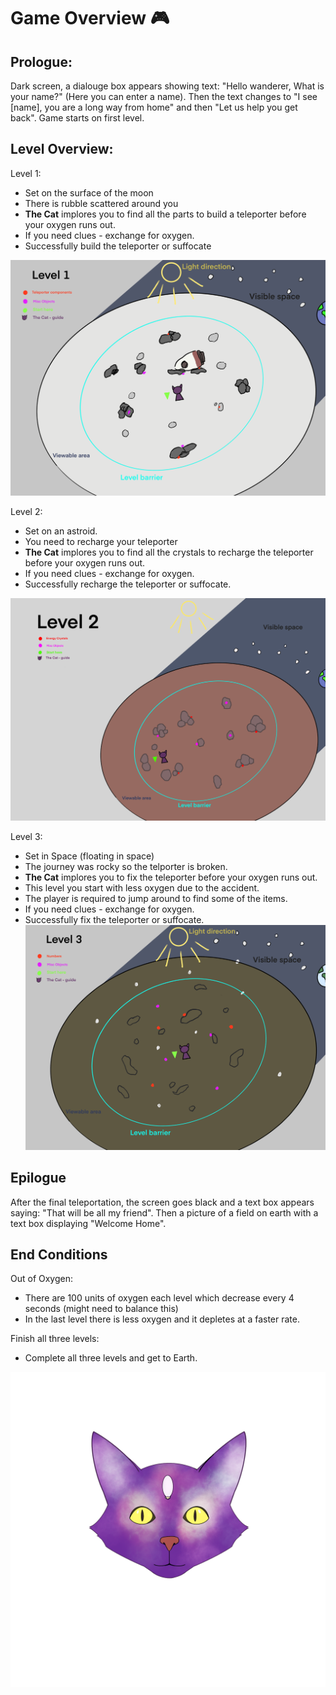 # Game Overview :video_game:

## Prologue:
Dark screen, a dialouge box appears showing text: "Hello wanderer, What is your name?" (Here you can enter a name).
Then the text changes to "I see [name], you are a long way from home" and then "Let us help you get back".
Game starts on first level.

## Level Overview:
Level 1:
- Set on the surface of the moon
- There is rubble scattered around you
- **The Cat** implores you to find all the parts to build a teleporter before your oxygen runs out.
- If you need clues - exchange for oxygen.
- Successfully build the teleporter or suffocate

![Level 1 design overview](media/Level1DesignDrawing.png)

Level 2:
- Set on an astroid.
- You need to recharge your teleporter
- **The Cat** implores you to find all the crystals to recharge the teleporter before your oxygen runs out.
- If you need clues - exchange for oxygen.
- Successfully recharge the teleporter or suffocate.

![Level 2 design overview](media/Level2DesignDrawing.png)

Level 3:
- Set in Space (floating in space)
- The journey was rocky so the telporter is broken.
- **The Cat** implores you to fix the teleporter before your oxygen runs out.
- This level you start with less oxygen due to the accident.
- The player is required to jump around to find some of the items.
- If you need clues - exchange for oxygen.
- Successfully fix the teleporter or suffocate.
![Level 3 design overview](media/Level3DesignDrawing2.png)

## Epilogue
After the final teleportation, the screen goes black and a text box appears saying: "That will be all my friend". Then a picture of a field on earth with a text box displaying "Welcome Home". 

## End Conditions
Out of Oxygen:
- There are 100 units of oxygen each level which decrease every 4 seconds (might need to balance this)
- In the last level there is less oxygen and it depletes at a faster rate.

Finish all three levels:
- Complete all three levels and get to Earth.



![Cat Sprite](media/SpaceCat.png)


